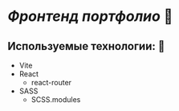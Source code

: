 # ***Фронтенд портфолио*** :large_orange_diamond:
## Используемые технологии: :scroll:
+ Vite
+ React
  + react-router
+ SASS
  + SCSS.modules
